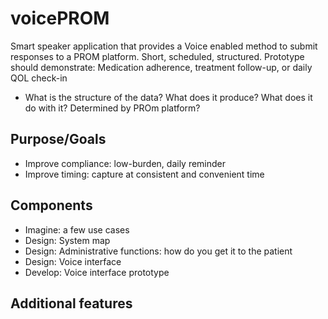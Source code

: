# voicePROM
Smart speaker application that provides a Voice enabled method to submit responses to a PROM platform. Short, scheduled, structured. Prototype should demonstrate: Medication adherence, treatment follow-up, or daily QOL check-in
- What is the structure of the data? What does it produce? What does it do with it? Determined by PROm platform?

## Purpose/Goals
- Improve compliance: low-burden, daily reminder
- Improve timing: capture at consistent and convenient time

## Components
- Imagine: a few use cases
- Design: System map
- Design: Administrative functions: how do you get it to the patient
- Design: Voice interface
- Develop: Voice interface prototype

## Additional features
